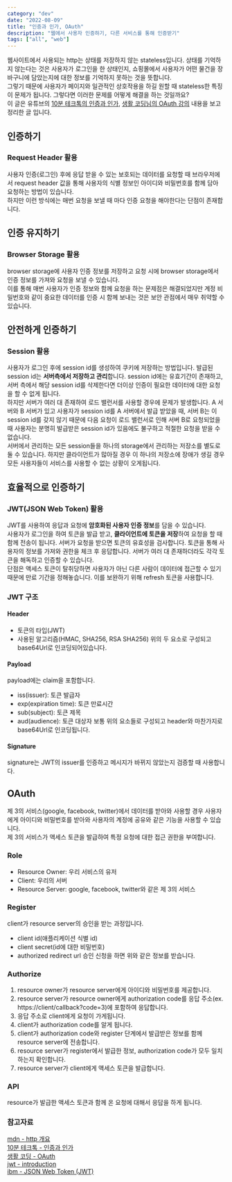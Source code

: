 ```yaml
---
category: "dev"
date: "2022-08-09"
title: "인증과 인가, OAuth"
description: "웹에서 사용자 인증하기, 다른 서비스를 통해 인증받기"
tags: ["all", "web"]
---
```


웹사이트에서 사용되는 http는 상태를 저장하지 않는 stateless입니다. 상태를 기억하지 않는다는 것은 사용자가 로그인을 한 상태인지, 쇼핑몰에서 사용자가 어떤 물건을 장바구니에 담았는지에 대한 정보를 기억하지 못하는 것을 뜻합니다.<br/>
그렇기 때문에 사용자가 페이지와 일관적인 상호작용을 하길 원할 때 stateless한 특징이 문제가 됩니다. 그렇다면 이러한 문제를 어떻게 해결을 하는 것일까요?<br/>
이 글은 유튜브의 [10분 테크톡의 인증과 인가](https://www.youtube.com/watch?v=y0xMXlOAfss), [생활 코딩님의 OAuth 강의](https://www.youtube.com/watch?v=hm2r6LtUbk8&list=PLuHgQVnccGMA4guyznDlykFJh28_R08Q-) 내용을 보고 정리한 글 입니다.<br/>

## 인증하기

### Request Header 활용

사용자 인증(로그인) 후에 응답 받을 수 있는 보호되는 데이터를 요청할 때 브라우저에서 request header 값을 통해 사용자의 식별 정보인 아이디와 비밀번호를 함께 담아 요청하는 방법이 있습니다.<br/>
하지만 이런 방식에는 매번 요청을 보낼 때 마다 인증 요청을 해야한다는 단점이 존재합니다.<br/>

## 인증 유지하기

### Browser Storage 활용

browser storage에 사용자 인증 정보를 저장하고 요청 시에 browser storage에서 인증 정보를 가져와 요청을 보낼 수 있습니다.<br/>
이를 통해 매번 사용자가 인증 정보와 함께 요청을 하는 문제점은 해결되었지만 계정 비밀번호와 같이 중요한 데이터를 인증 시 함께 보내는 것은 보안 관점에서 매우 취약할 수 있습니다.<br/>

## 안전하게 인증하기

### Session 활용

사용자가 로그인 후에 session id를 생성하여 쿠키에 저장하는 방법입니다. 발급된 session id는 **서버측에서 저장하고 관리**합니다. session id에는 유효기간이 존재하고, 서버 측에서 해당 session id를 삭제한다면 더이상 인증이 필요한 데이터에 대한 요청을 할 수 없게 됩니다.<br/>
하지만 서버가 여러 대 존재하여 로드 밸런서를 사용할 경우에 문제가 발생합니다. A 서버와 B 서버가 있고 사용자가 session id를 A 서버에서 발급 받았을 때, 서버 B는 이 session id를 갖지 않기 때문에 다음 요청이 로드 밸런서로 인해 서버 B로 요청되었을 때 사용자는 분명히 발급받은 session id가 있음에도 불구하고 적절한 요청을 받을 수 없습니다.<br/>
서버에서 관리하는 모든 session들을 하나의 storage에서 관리하는 저장소를 별도로 둘 수 있습니다. 하지만 클라이언트가 많아질 경우 이 하나의 저장소에 장애가 생길 경우 모든 사용자들이 서비스를 사용할 수 없는 상황이 오게됩니다.<br/>

## 효율적으로 인증하기

### JWT(JSON Web Token) 활용

JWT를 사용하여 응답과 요청에 **암호화된 사용자 인증 정보**를 담을 수 있습니다.<br/>
사용자가 로그인을 하여 토큰을 발급 받고, **클라이언트에 토큰을 저장**하여 요청을 할 때 함께 전송이 됩니다. 서버가 요청을 받으면 토큰의 유효성을 검사합니다. 토큰을 통해 사용자의 정보를 가져와 권한을 체크 후 응답합니다. 서버가 여러 대 존재하더라도 각각 토큰을 해독하고 인증할 수 있습니다.<br/>
단점은 액세스 토큰이 탈취당하면 사용자가 아닌 다른 사람이 데이터에 접근할 수 있기 때문에 만료 기간을 정해놓습니다. 이를 보완하기 위해 refresh 토큰을 사용합니다.<br/>

### JWT 구조

#### Header

- 토큰의 타입(JWT)
- 사용된 알고리즘(HMAC, SHA256, RSA SHA256)
  위의 두 요소로 구성되고 base64Url로 인코딩되어있습니다.

#### Payload

payload에는 claim을 포함합니다.

- iss(issuer): 토큰 발급자
- exp(expiration time): 토큰 만료시간
- sub(subject): 토큰 제목
- aud(audience): 토큰 대상자
  보통 위의 요소들로 구성되고 header와 마찬가지로 base64Url로 인코딩됩니다.

#### Signature

signature는 JWT의 issuer를 인증하고 메시지가 바뀌지 않았는지 검증할 때 사용합니다.

## OAuth

제 3의 서비스(google, facebook, twitter)에서 데이터를 받아와 사용할 경우 사용자에게 아이디와 비밀번호를 받아와 사용자의 계정에 공유와 같은 기능을 사용할 수 있습니다.<br/>
제 3의 서비스가 액세스 토큰을 발급하여 특정 요청에 대한 접근 권한을 부여합니다.<br/>

### Role

- Resource Owner: 우리 서비스의 유저
- Client: 우리의 서버
- Resource Server: google, facebook, twitter와 같은 제 3의 서비스

### Register

client가 resource server의 승인을 받는 과정입니다.<br/>

- client id(애플리케이션 식별 id)
- client secret(id에 대한 비밀번호)
- authorized redirect url
  승인 신청을 하면 위와 같은 정보를 받습니다.<br/>

### Authorize

1. resource owner가 resource server에게 아이디와 비밀번호를 제공합니다.
2. resource server가 resource owner에게 authorization code를 응답 주소(ex. https://client/callback?code=3)에 포함하여 응답합니다.
3. 응답 주소로 client에게 요청이 가게됩니다.
4. client가 authorization code를 알게 됩니다.
5. client가 authorization code와 register 단계에서 발급받은 정보를 함께 resource server에 전송합니다.
6. resource server가 register에서 발급한 정보, authorization code가 모두 일치하는지 확인합니다.
7. resource server가 client에게 액세스 토큰을 발급합니다.

### API

resource가 발급한 액세스 토큰과 함께 온 요청에 대해서 응답을 하게 됩니다.<br/>

### 참고자료

[mdn - http 개요](https://developer.mozilla.org/ko/docs/Web/HTTP/Overview)<br/>
[10분 테크톡 - 인증과 인가](https://www.youtube.com/watch?v=y0xMXlOAfss)<br/>
[생활 코딩 - OAuth](https://www.youtube.com/watch?v=hm2r6LtUbk8&list=PLuHgQVnccGMA4guyznDlykFJh28_R08Q-)<br/>
[jwt - introduction](https://jwt.io/introduction)<br/>
[ibm - JSON Web Token (JWT)](https://www.ibm.com/docs/en/cics-ts/6.1?topic=cics-json-web-token-jwt)<br/>
